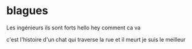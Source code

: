 # blagues
Les ingénieurs ils sont forts
hello
hey comment ca va

c'est l'histoire d'un chat qui traverse la rue et il meurt
je suis le meilleur
